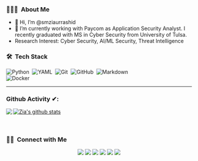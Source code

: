 ### 👨🏻‍💻 &nbsp;About Me
- 👋 Hi, I’m @smziaurrashid
- 👀 I’m currently working with Paycom as Application Security Analyst. I recently graduated with MS in Cyber Security from University of Tulsa.
- Research Interest: Cyber Security, AI/ML Security, Threat Intelligence

### 🛠 &nbsp;Tech Stack

![Python](https://img.shields.io/badge/-Python-05122A?style=flat&logo=python)&nbsp;
![YAML](https://img.shields.io/badge/-YAML-05122A?style=flat&logo=yaml)&nbsp;
![Git](https://img.shields.io/badge/-Git-05122A?style=flat&logo=git)&nbsp;
![GitHub](https://img.shields.io/badge/-GitHub-05122A?style=flat&logo=github)&nbsp;
![Markdown](https://img.shields.io/badge/-Markdown-05122A?style=flat&logo=markdown)\
![Docker](https://img.shields.io/badge/-Docker-05122A?style=flat&logo=docker)&nbsp;

---

### Github Activity ✔:

<a href="https://github.com/smziaurrashid">
  <img align="left" src="https://github-readme-stats.vercel.app/api/top-langs/?username=smziaurrashid&theme=blue-green" />
  </a>

<a href="https://github.com/smziaurrashid">
 <img align="center" src="https://github-readme-stats.vercel.app/api?username=smziaurrashid&show_icons=true&theme=tokyonight&line_height=27" alt="Zia's github stats"/>
</a>

<br/>
<br/>
<br/>

### 🤝🏻 &nbsp;Connect with Me

<p align="center">
<a href="https://ziaurrashid.com"><img src="https://img.shields.io/badge/-ziaurrashid.com-BD081C?style=flat&logo=Google-Chrome&logoColor=white"/></a>
<a href="https://linkedin.com/in/ziaurrashid"><img src="https://img.shields.io/badge/-ziaurrashid-0077B5?style=flat&logo=Linkedin&logoColor=white"/></a>
<a href="mailto:smziaurrashid@gmail.com"><img src="https://img.shields.io/badge/-smziaurrashid@gmail.com-D14836?style=flat&logo=Gmail&logoColor=white"/></a>
<a href="https://facebook.com/smziaurrashid.info"><img src="https://img.shields.io/badge/-@smziaurrashid.info-1877F2?style=flat&logo=Facebook&logoColor=white"/></a>
<a href="https://scholar.google.com/citations?user=ErYL4q8AAAAJ&hl=en"><img src="https://img.shields.io/badge/-S M Zia Ur Rashid-BD081C?style=flat&logo=GoogleScholar&logoColor=white"/></a>
<a href="https://www.twitter.com/smziaurrashid"><img src="https://img.shields.io/badge/-@smziaurashid-1769FF?style=flat&logo=Twitter&logoColor=white"/></a>
</p>
